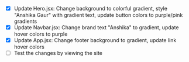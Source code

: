 - [x] Update Hero.jsx: Change background to colorful gradient, style "Anshika Gaur" with gradient text, update button colors to purple/pink gradients
- [x] Update Navbar.jsx: Change brand text "Anshika" to gradient, update hover colors to purple
- [x] Update App.jsx: Change footer background to gradient, update link hover colors
- [ ] Test the changes by viewing the site
